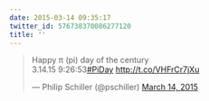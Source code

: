 ```yaml
---
date: 2015-03-14 09:35:17
twitter_id: 576738370086277120
title: ''
---
```


<blockquote class="twitter-tweet"><p lang="und" dir="ltr">Happy π (pi) day of the century<br>3.14.15 9:26:53<a href="https://twitter.com/hashtag/PiDay?src=hash&amp;ref_src=twsrc%5Etfw">#PiDay</a> <a href="http://t.co/VHFrCr7jXu">http://t.co/VHFrCr7jXu</a></p>&mdash; Philip Schiller (@pschiller) <a href="https://twitter.com/pschiller/status/576734177837502464?ref_src=twsrc%5Etfw">March 14, 2015</a></blockquote>
<script async src="https://platform.twitter.com/widgets.js" charset="utf-8"></script>
